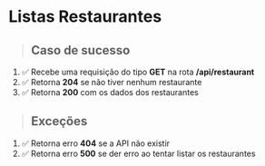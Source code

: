 # Listas Restaurantes

> ## Caso de sucesso

1. ✅ Recebe uma requisição do tipo **GET** na rota **/api/restaurant**
3. ✅ Retorna **204** se não tiver nenhum restaurante
4. ✅ Retorna **200** com os dados dos restaurantes

> ## Exceções

1. ✅ Retorna erro **404** se a API não existir
2. ✅ Retorna erro **500** se der erro ao tentar listar os restaurantes
